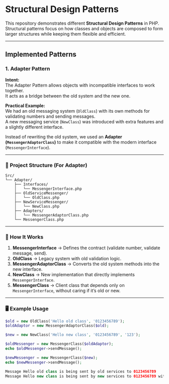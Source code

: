 # Structural Design Patterns

This repository demonstrates different **Structural Design Patterns** in PHP.  
Structural patterns focus on how classes and objects are composed to form larger structures while keeping them flexible and efficient.

---

## Implemented Patterns

### 1. Adapter Pattern

**Intent:**  
The Adapter Pattern allows objects with incompatible interfaces to work together.  
It acts as a bridge between the old system and the new one.

**Practical Example:**  
We had an old messaging system (`OldClass`) with its own methods for validating numbers and sending messages.  
A new messaging service (`NewClass`) was introduced with extra features and a slightly different interface.  

Instead of rewriting the old system, we used an **Adapter (`MessengerAdaptorClass`)** to make it compatible with the modern interface (`MessengerInterface`).  

---

### 📂 Project Structure (For Adapter)

```text
Src/
└── Adapter/
    ├── Interfaces/
    │   └── MessengerInterface.php
    ├── OldServiceMessenger/
    │   └── OldClass.php
    ├── NewServiceMessenger/
    │   └── NewClass.php
    ├── Adapters/
    │   └── MessengerAdaptorClass.php
    └── MessengerClass.php
```

---

### 🚀 How It Works

1. **MessengerInterface** → Defines the contract (validate number, validate message, send).  
2. **OldClass** → Legacy system with old validation logic.  
3. **MessengerAdaptorClass** → Converts the old system methods into the new interface.  
4. **NewClass** → New implementation that directly implements `MessengerInterface`.  
5. **MessengerClass** → Client class that depends only on `MessengerInterface`, without caring if it’s old or new.  

---

### 🖥️ Example Usage

```php
$old = new OldClass('Hello old class', '0123456789');
$oldAdaptor = new MessengerAdaptorClass($old);

$new = new NewClass('Hello new class', '0123456789', '123');

$oldMessenger = new MessengerClass($oldAdaptor);
echo $oldMessenger->sendMessage();

$newMessenger = new MessengerClass($new);
echo $newMessenger->sendMessage();

Message Hello old class is being sent by old services to 0123456789
Message Hello new class is being sent by new services to 0123456789 with client id 123